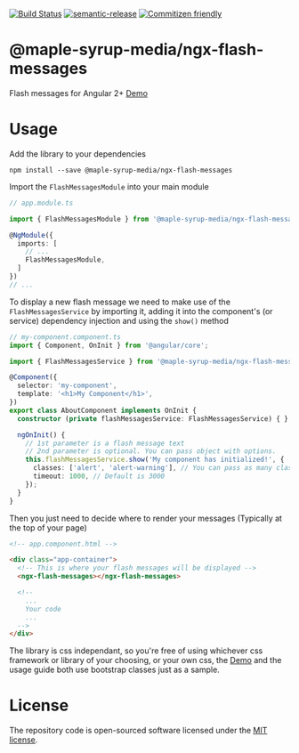 [![Build Status](https://travis-ci.org/MapleSyrupGroup/ngx-flash-messages.svg?branch=master)](https://travis-ci.org/MapleSyrupGroup/ngx-flash-messages)
[![semantic-release](https://img.shields.io/badge/%20%20%F0%9F%93%A6%F0%9F%9A%80-semantic--release-e10079.svg)](https://github.com/semantic-release/semantic-release)
[![Commitizen friendly](https://img.shields.io/badge/commitizen-friendly-brightgreen.svg)](http://commitizen.github.io/cz-cli/)

# @maple-syrup-media/ngx-flash-messages

Flash messages for Angular 2+ [Demo](https://maplesyrupgroup.github.io/ngx-flash-messages/)

# Usage

Add the library to your dependencies
```shell
npm install --save @maple-syrup-media/ngx-flash-messages
```
Import the `FlashMessagesModule` into your main module

```ts
// app.module.ts

import { FlashMessagesModule } from '@maple-syrup-media/ngx-flash-messages';

@NgModule({
  imports: [
    // ...
    FlashMessagesModule,
  ]
})
// ...
```

To display a new flash message we need to make use of the `FlashMessagesService` by importing it, adding it into the component's (or service) dependency injection and using the `show()` method

```ts
// my-component.component.ts
import { Component, OnInit } from '@angular/core';

import { FlashMessagesService } from '@maple-syrup-media/ngx-flash-messages';

@Component({
  selector: 'my-component',
  template: '<h1>My Component</h1>',
})
export class AboutComponent implements OnInit {
  constructor (private flashMessagesService: FlashMessagesService) { }

  ngOnInit() {
    // 1st parameter is a flash message text
    // 2nd parameter is optional. You can pass object with options.
    this.flashMessagesService.show('My component has initialized!', {
      classes: ['alert', 'alert-warning'], // You can pass as many classes as you need
      timeout: 1000, // Default is 3000
    });
  }
}
```

Then you just need to decide where to render your messages (Typically at the top of your page)

```html
<!-- app.component.html -->

<div class="app-container">
  <!-- This is where your flash messages will be displayed -->
  <ngx-flash-messages></ngx-flash-messages>

  <!--
    ...
    Your code
    ...
  -->
</div>
```

The library is css independant, so you're free of using whichever css framework or library of your choosing, or your own css, the [Demo](https://maplesyrupgroup.github.io/ngx-flash-messages/) and the usage guide both use bootstrap classes just as a sample.

# License

The repository code is open-sourced software licensed under the [MIT license](https://opensource.org/licenses/MIT).
